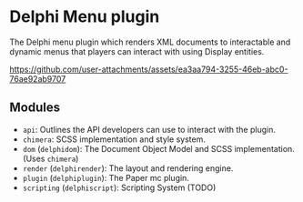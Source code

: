 # Delphi Menu plugin
The Delphi menu plugin which renders XML documents to interactable
and dynamic menus that players can interact with using Display 
entities.

https://github.com/user-attachments/assets/ea3aa794-3255-46eb-abc0-76ae92ab9707

## Modules
- `api`: Outlines the API developers can use to interact with the plugin.
- `chimera`: SCSS implementation and style system.
- `dom` (`delphidom`): The Document Object Model and SCSS implementation. (Uses `chimera`)
- `render` (`delphirender`): The layout and rendering engine.
- `plugin` (`delphiplugin`): The Paper mc plugin.
- `scripting` (`delphiscript`): Scripting System (TODO)
